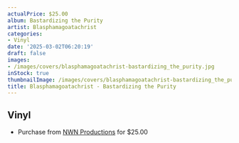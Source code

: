 ```yaml
---
actualPrice: $25.00
album: Bastardizing the Purity
artist: Blasphamagoatachrist
categories:
- Vinyl
date: '2025-03-02T06:20:19'
draft: false
images:
- /images/covers/blasphamagoatachrist-bastardizing_the_purity.jpg
inStock: true
thumbnailImage: /images/covers/blasphamagoatachrist-bastardizing_the_purity-thumb.jpg
title: Blasphamagoatachrist - Bastardizing the Purity
---
```


## Vinyl
* Purchase from [NWN Productions](http://shop.nwnprod.com/index.php?route=product/product&path=75&product_id=59399&sort=pd.name&order=ASC) for $25.00
